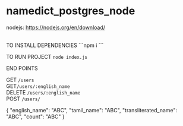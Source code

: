 # namedict_postgres_node

 nodejs: https://nodejs.org/en/download/
 
 <br/>
 TO INSTALL DEPENDENCIES ```npm i ```

 TO RUN PROJECT
```node index.js```


 END POINTS 

GET ```/users``` <br>
GET```/users/:english_name```<br>
DELETE ```/users/:english_name```<br/>
POST ```/users/```

 {
    "english_name": "ABC",
    "tamil_name": "ABC",
    "transliterated_name": "ABC",
    "count": "ABC"
  }
  

